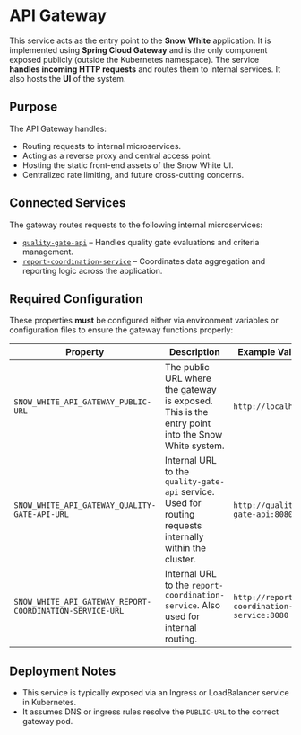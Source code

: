 # API Gateway

This service acts as the entry point to the **Snow White** application.
It is implemented using **Spring Cloud Gateway** and is the only component exposed publicly (outside the Kubernetes namespace).
The service **handles incoming HTTP requests** and routes them to internal services.
It also hosts the **UI** of the system.

## Purpose

The API Gateway handles:

- Routing requests to internal microservices.
- Acting as a reverse proxy and central access point.
- Hosting the static front-end assets of the Snow White UI.
- Centralized rate limiting, and future cross-cutting concerns.

## Connected Services

The gateway routes requests to the following internal microservices:

- [`quality-gate-api`](../quality-gate-api) – Handles quality gate evaluations and criteria management.
- [`report-coordination-service`](../report-coordination-service) – Coordinates data aggregation and reporting logic across the application.

## Required Configuration

These properties **must** be configured either via environment variables or configuration files to ensure the gateway
functions properly:

| Property                                                 | Description                                                                                              | Example Value                             |
| -------------------------------------------------------- | -------------------------------------------------------------------------------------------------------- | ----------------------------------------- |
| `SNOW_WHITE_API_GATEWAY_PUBLIC-URL`                      | The public URL where the gateway is exposed. This is the entry point into the Snow White system.         | `http://localhost`                        |
| `SNOW_WHITE_API_GATEWAY_QUALITY-GATE-API-URL`            | Internal URL to the `quality-gate-api` service. Used for routing requests internally within the cluster. | `http://quality-gate-api:8080`            |
| `SNOW_WHITE_API_GATEWAY_REPORT-COORDINATION-SERVICE-URL` | Internal URL to the `report-coordination-service`. Also used for internal routing.                       | `http://report-coordination-service:8080` |

## Deployment Notes

- This service is typically exposed via an Ingress or LoadBalancer service in Kubernetes.
- It assumes DNS or ingress rules resolve the `PUBLIC-URL` to the correct gateway pod.
